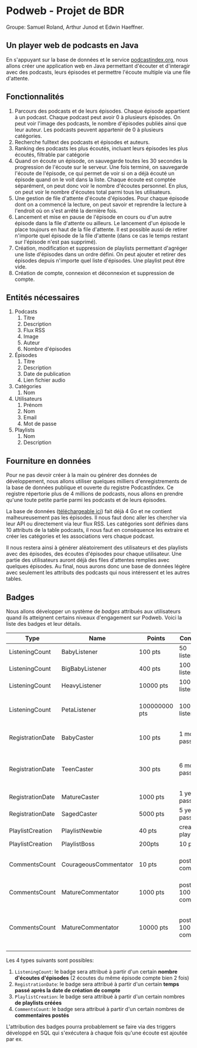 # Podweb - Projet de BDR
Groupe: Samuel Roland, Arthur Junod et Edwin Haeffner.

## Un player web de podcasts en Java

En s'appuyant sur la base de données et le service [podcastindex.org](podcastindex.org), nous allons créer une application web en Java permettant d'écouter et d'interagir avec des podcasts, leurs épisodes et permettre l'écoute multiple via une file d'attente.

## Fonctionnalités
1. Parcours des podcasts et de leurs épisodes. Chaque épisode appartient à un podcast. Chaque podcast peut avoir 0 à plusieurs épisodes. On peut voir l'image des podcasts, le nombre d'épisodes publiés ainsi que leur auteur. Les podcasts peuvent appartenir de 0 à plusieurs catégories.
1. Recherche fulltext des podcasts et épisodes et auteurs.
1. Ranking des podcasts les plus écoutés, incluant leurs épisodes les plus écoutés, filtrable par catégorie
1. Quand on écoute un épisode, on sauvegarde toutes les 30 secondes la progression de l'écoute sur le serveur. Une fois terminé, on sauvegarde l'écoute de l'épisode, ce qui permet de voir si on a déjà écouté un épisode quand on le voit dans la liste. Chaque écoute est comptée séparément, on peut donc voir le nombre d'écoutes personnel. En plus, on peut voir le nombre d'écoutes total parmi tous les utilisateurs.
1. Une gestion de file d'attente d'écoute d'épisodes. Pour chaque épisode dont on a commencé la lecture, on peut savoir et reprendre la lecture à l'endroit où on s'est arrêté la dernière fois.
1. Lancement et mise en pause de l'épisode en cours ou d'un autre épisode dans la file d'attente ou ailleurs. Le lancement d'un épisode le place toujours en haut de la file d'attente. Il est possible aussi de retirer n'importe quel épisode de la file d'attente (dans ce cas le temps restant sur l'épisode n'est pas supprimé).
1. Création, modification et suppression de playlists permettant d'agréger une liste d'épisodes dans un ordre défini. On peut ajouter et retirer des épisodes depuis n'importe quel liste d'épisodes. Une playlist peut être vide.
1. Création de compte, connexion et déconnexion et suppression de compte.

<div class="page">

## Entités nécessaires
1. Podcasts
   1. Titre
   1. Description
   1. Flux RSS
   1. Image
   1. Auteur
   1. Nombre d'épisodes
1. Épisodes
   1. Titre
   1. Description
   1. Date de publication
   1. Lien fichier audio
1. Catégories
   1. Nom
1. Utilisateurs
   1. Prénom
   1. Nom
   1. Email
   1. Mot de passe
1. Playlists
   1. Nom
   1. Description

<div class="page">

## Fourniture en données
Pour ne pas devoir créer à la main ou générer des données de développement, nous allons utiliser quelques milliers d'enregistrements de la base de données publique et ouverte du registre PodcastIndex. Ce registre répertorie plus de 4 millions de podcasts, nous allons en prendre qu'une toute petite partie parmi les podcasts et de leurs épisodes.

La base de données ([téléchargeable ici](https://public.podcastindex.org/podcastindex_feeds.db.tgz)) fait déjà 4 Go et ne contient malheureusement pas les épisodes. Il nous faut donc aller les chercher via leur API ou directement via leur flux RSS. Les catégories sont définies dans 10 attributs de la table podcasts, il nous faut en conséquence les extraire et créer les catégories et les associations vers chaque podcast.

Il nous restera ainsi à générer aléatoirement des utilisateurs et des playlists avec des épisodes, des écoutes d'épisodes pour chaque utilisateur. Une partie des utilisateurs auront déjà des files d'attentes remplies avec quelques épisodes. Au final, nous aurons donc une base de données légère avec seulement les attributs des podcasts qui nous intéressent et les autres tables.

## Badges
Nous allons développer un système de *badges* attribués aux utilisateurs quand ils atteignent certains niveaux d'engagement sur Podweb. Voici la liste des badges et leur détails.

| Type             | Name                  | Points        | Condition            | Description                                                              |
| ---------------- | --------------------- | ------------- | -------------------- | ------------------------------------------------------------------------ |
| ListeningCount   | BabyListener          | 100 pts       | 50 listenings        |                                                                          |
| ListeningCount   | BigBabyListener       | 400 pts       | 100 listenings       |                                                                          |
| ListeningCount   | HeavyListener         | 10000 pts     | 1000 listenings      |                                                                          |
| ListeningCount   | PetaListener          | 100000000 pts | 10000 listenings     | You are a peta listener, do you even have a life ?                       |
| RegistrationDate | BabyCaster            | 100 pts       | 1 month passed       | You are not new as a month ago...                                        |
| RegistrationDate | TeenCaster            | 300 pts       | 6 months passed      | Starting to rebel as a teen listening to podcasts instead of TV.         |
| RegistrationDate | MatureCaster          | 1000 pts      | 1 year passed        |                                                                          |
| RegistrationDate | SagedCaster           | 5000 pts      | 5 years passed       |                                                                          |
| PlaylistCreation | PlaylistNewbie        | 40 pts        | created 1 playlist   | You find the best button !                                               |
| PlaylistCreation | PlaylistBoss          | 200pts        | 10 playlist          |                                                                          |
| CommentsCount    | CourageousCommentator | 10 pts        | posted 1 comment     | The first one is the hardest, congratulations !                          |
| CommentsCount    | MatureCommentator     | 1000 pts      | posted 100 comments  | Almost full time commentator...                                          |
| CommentsCount    | MatureCommentator     | 10000 pts     | posted 1000 comments | Podcasters will thank you but now you should give your fingers a break ! |

Les 4 types suivants sont possibles:
1. `ListeningCount`: le badge sera attribué à partir d'un certain **nombre d'écoutes d'épisodes** (2 écoutes du même épisode compte bien 2 fois)
1. `RegistrationDate`: le badge sera attribué à partir d'un certain **temps passé après la date de création de compte**
1. `PlaylistCreation`: le badge sera attribué à partir d'un certain nombres **de playlists créées**
1. `CommentsCount`: le badge sera attribué à partir d'un certain nombres de **commentaires postés**

L'attribution des badges pourra probablement se faire via des triggers développé en SQL qui s'exécutera à chaque fois qu'une écoute est ajoutée par ex.
